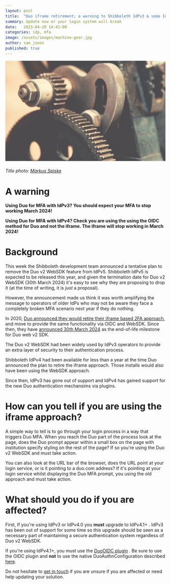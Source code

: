 ```yaml
---
layout: post
title:  "Duo iframe retirement; a warning to Shibboleth IdPv3 & some IdPv4 operators"
summary: Update now or your login system will break
date:   2023-04-28 14:41:00
categories: idp, mfa
image: /assets/images/machine-gear.jpg
author: sam_jones
published: true
---
```


![a old machine](/assets/images/machine-gear.jpg)
###### Title photo: [Markus Spiske](https://www.pexels.com/@markusspiske/)

# A warning

**Using Duo for MFA with IdPv3? You should expect your MFA to stop working March 2024!**

**Using Duo for MFA with IdPv4? Check you are using the using the OIDC method for Duo and not the iframe. The iframe will stop working in March 2024!**

# Background

This week the Shibboleth development team announced a tentative plan to remove
the Duo v2 WebSDK feature from IdPv5. Shibboleth IdPv5 is expected to be
released this year, and given the termination date for Duo v2 WebSDK (30th
March 2024) it's easy to see why they are proposing to drop it (at the time of
writing, it is *just* a proposal).

However, the announcement made us think it was worth amplifying the message to
operators of older IdPs who may not be aware they face a completely broken MFA
scenario next year if they do nothing.


In 2020, [Duo announced they would retire their iframe based 2FA approach](https://duo.com/blog/breaking-up-with-the-iframe-introducing-our-new-developer-tooling), and move to provide the same functionality via OIDC and WebSDK. Since then, they have [announced 30th March 2024](https://help.duo.com/s/article/7839?language=en_US) as the end-of-life milestone for Duo web v2 SDK.

The Duo v2 WebSDK had been widely used by IdPv3 operators to provide an extra layer of security to their authentication process.

Shibboleth IdPv4 had been available for less than a year at the time Duo announced the plan to retire the iframe approach. Those installs would also have been using the WebSDK approach.

Since then, IdPv3 has gone out of support and IdPv4 has gained support for the new Duo authentication mechansims via plugins.

# How can you tell if you are using the iframe approach?

A simple way to tell is to go through your login process in a way that triggers Duo MFA. When you reach the Duo part of the process look at the page, does the Duo prompt appear within a small box on the page with institution specify styling on the rest of the page? If so you're using the Duo v2 WebSDK and must take action.

You can also look at the URL bar of the browser, does the URL point at your login service, or is it pointing to a duo.com address? If it's pointing at your login service whilst displaying the Duo MFA prompt, you using the old approach and must take action.

# What should you do if you are affected?

First, If you're using IdPv3 or IdPv4.0 you **must** upgrade to IdPv4.1+ . IdPv3 has been out of support for some time so this upgrade should be seen as a necessary part of maintaining a secure authentication system regardless of Duo v2 WebSDK.

If you're using IdPv4.1+, you must use the [DuoOIDC plugin](https://shibboleth.atlassian.net/wiki/spaces/IDPPLUGINS/pages/1374027959/DuoOIDCAuthnConfiguration) . Be sure to use the OIDC plugin and **not** to use the native DuoAuthnConfiguration described [here](https://shibboleth.atlassian.net/wiki/spaces/IDP4/pages/1265631604/DuoAuthnConfiguration).

Do not hesitate to [get in touch](https://www.mimoto.co.uk/contact) if you are unsure if you are affected or need help updating your solution.
